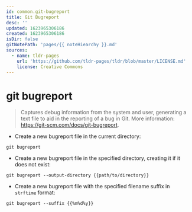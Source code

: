 ```yaml
---
id: common.git-bugreport
title: Git Bugreport
desc: ''
updated: 1623965306186
created: 1623965306186
isDir: false
gitNotePath: 'pages/{{ noteHiearchy }}.md'
sources:
  - name: tldr-pages
    url: 'https://github.com/tldr-pages/tldr/blob/master/LICENSE.md'
    license: Creative Commons
---
```

# git bugreport

> Captures debug information from the system and user, generating a text file to aid in the reporting of a bug in Git.
> More information: <https://git-scm.com/docs/git-bugreport>.

- Create a new bugreport file in the current directory:

`git bugreport`

- Create a new bugreport file in the specified directory, creating it if it does not exist:

`git bugreport --output-directory {{path/to/directory}}`

- Create a new bugreport file with the specified filename suffix in `strftime` format:

`git bugreport --suffix {{%m%d%y}}`

